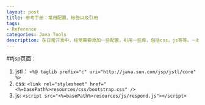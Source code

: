 ```yaml
---
layout: post
title: 参考手册：常用配置、标签以及引用
tags: 
- Reference
categories: Java Tools
description: 在日常开发中，经常需要添加一些配置，引用一些库，包括css，js等等。一般冗长而且没有记忆的价值，在此为了避免每一次都要从模版或者网上查找，汇集了自己所用到过的标签，方便查找引用。
---
```


##jsp页面：
1. jstl：	`<%@ taglib prefix="c" uri="http://java.sun.com/jsp/jstl/core" %>`
2. css:		`<link rel="stylesheet" href="<%=basePath%>resources/css/bootstrap.css" />`
3. js:		`<script src="<%=basePath%>resources/js/respond.js"></script>`






